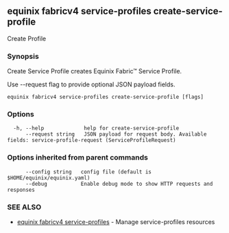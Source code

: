 ## equinix fabricv4 service-profiles create-service-profile

Create Profile

### Synopsis

Create Service Profile creates Equinix Fabric™ Service Profile.

Use --request flag to provide optional JSON payload fields.

```
equinix fabricv4 service-profiles create-service-profile [flags]
```

### Options

```
  -h, --help             help for create-service-profile
      --request string   JSON payload for request body. Available fields: service-profile-request (ServiceProfileRequest)
```

### Options inherited from parent commands

```
      --config string   config file (default is $HOME/equinix/equinix.yaml)
      --debug           Enable debug mode to show HTTP requests and responses
```

### SEE ALSO

* [equinix fabricv4 service-profiles](equinix_fabricv4_service-profiles.md)	 - Manage service-profiles resources

